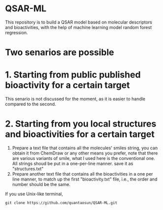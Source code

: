 # QSAR-ML
This repository is to build a QSAR model based on molecular descriptors and bioactivities, with the help of machine learning model random forest regression.
# Two senarios are possible
# 1. Starting from public published bioactivity for a certain target
This senario is not discussed for the moment, as it is easier to handle compared to the second.
# 2. Starting from you local structures and bioactivities for a certain target

1. Prepare a text file that contains all the molecules' smiles string, you can obtain it from ChemDraw or any other means you prefer, note that there are various variants of smile, what I used here is the conventional one. All strings shoud be put in a one-per-line manner. save it as "structures.txt"
2. Prepare another text file that contains all the bioactivities in a one per line manner, to match up the first "bioactivity.txt" file, i.e., the order and number should be the same.

If you use Unix-like terminal, 
```
git clone https://github.com/quantaosun/QSAR-ML.git
```
